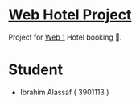 # [Web Hotel Project](/)

Project for [Web 1](/) Hotel booking 🏨.

# Student

- Ibrahim Alassaf ( 3901113 )

